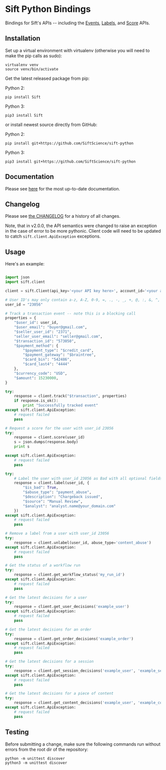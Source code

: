 # Sift Python Bindings

Bindings for Sift's APIs -- including the
[Events](https://sift.com/resources/references/events-api.html),
[Labels](https://sift.com/resources/references/labels-api.html),
and
[Score](https://sift.com/resources/references/score-api.html)
APIs.


## Installation

Set up a virtual environment with virtualenv (otherwise you will need
to make the pip calls as sudo):

    virtualenv venv
    source venv/bin/activate

Get the latest released package from pip:

Python 2:

    pip install Sift

Python 3:

    pip3 install Sift

or install newest source directly from GitHub:

Python 2:

    pip install git+https://github.com/SiftScience/sift-python

Python 3:

    pip3 install git+https://github.com/SiftScience/sift-python


## Documentation

Please see [here](https://sift.com/developers/docs/python/events-api/overview) for the
most up-to-date documentation.

## Changelog

Please see
[the CHANGELOG](https://github.com/SiftScience/sift-python/blob/master/CHANGES.md)
for a history of all changes.

Note, that in v2.0.0, the API semantics were changed to raise an
exception in the case of error to be more pythonic. Client code will
need to be updated to catch `sift.client.ApiException` exceptions.


## Usage

Here's an example:

```python

import json
import sift.client

client = sift.Client(api_key='<your API key here>', account_id='<your account ID here>')

# User ID's may only contain a-z, A-Z, 0-9, =, ., -, _, +, @, :, &, ^, %, !, $
user_id = "23056"

# Track a transaction event -- note this is a blocking call
properties = {
    "$user_id": user_id,
    "$user_email": "buyer@gmail.com",
    "$seller_user_id": "2371",
    "seller_user_email": "seller@gmail.com",
    "$transaction_id": "573050",
    "$payment_method": {
        "$payment_type": "$credit_card",
        "$payment_gateway": "$braintree",
        "$card_bin": "542486",
        "$card_last4": "4444"
    },
    "$currency_code": "USD",
    "$amount": 15230000,
}

try:
    response = client.track("$transaction", properties)
    if response.is_ok():
        print "Successfully tracked event"
except sift.client.ApiException:
    # request failed
    pass

# Request a score for the user with user_id 23056
try:
    response = client.score(user_id)
    s = json.dumps(response.body)
    print s

except sift.client.ApiException:
    # request failed
    pass

try:
    # Label the user with user_id 23056 as Bad with all optional fields
    response = client.label(user_id, {
        "$is_bad": True,
        "$abuse_type": "payment_abuse",
        "$description": "Chargeback issued",
        "$source": "Manual Review",
        "$analyst": "analyst.name@your_domain.com"
    })
except sift.client.ApiException:
    # request failed
    pass

# Remove a label from a user with user_id 23056
try:
    response = client.unlabel(user_id, abuse_type='content_abuse')
except sift.client.ApiException:
    # request failed
    pass

# Get the status of a workflow run
try:
    response = client.get_workflow_status('my_run_id')
except sift.client.ApiException:
    # request failed
    pass

# Get the latest decisions for a user
try:
    response = client.get_user_decisions('example_user')
except sift.client.ApiException:
    # request failed
    pass

# Get the latest decisions for an order
try:
    response = client.get_order_decisions('example_order')
except sift.client.ApiException:
    # request failed
    pass

# Get the latest decisions for a session
try:
    response = client.get_session_decisions('example_user', 'example_session')
except sift.client.ApiException:
    # request failed
    pass

# Get the latest decisions for a piece of content
try:
    response = client.get_content_decisions('example_user', 'example_content')
except sift.client.ApiException:
    # request failed
    pass
```


## Testing

Before submitting a change, make sure the following commands run without
errors from the root dir of the repository:

    python -m unittest discover
    python3 -m unittest discover
